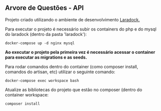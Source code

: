 ## Arvore de Questões - API

Projeto criado utilizando o ambiente de desenvolvimento <a href="https://laradock.io" target="_blank">Laradock.</a>

Para executar o projeto é necessário subir os containers do php e do mysql do laradock (dentro da pasta 'laradock'):

```
docker-compose up -d nginx mysql
```
<strong>Ao executar o projeto pela primeira vez é necessário acessar o container para executar as migrations e as seeds.</strong>

Para rodar comandos dentro do container (como composer install, comandos do artisan, etc) utilizar o seguinte comando:

```
docker-compose exec workspace bash
```

Atualize as bibliotecas do projeto que estão no composer (dentro do container workspace:

```
composer install
